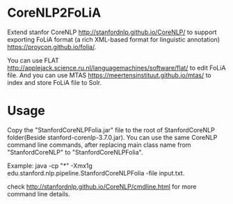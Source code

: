 # CoreNLP2FoLiA
Extend stanfor CoreNLP http://stanfordnlp.github.io/CoreNLP/ to support exporting FoLiA format (a rich XML-based format for linguistic annotation) https://proycon.github.io/folia/.

You can use FLAT http://applejack.science.ru.nl/languagemachines/software/flat/ to edit FoLiA file. And you can use MTAS https://meertensinstituut.github.io/mtas/ to index and store FoLiA file to Solr.

# Usage
Copy the "StanfordCoreNLPFolia.jar" file to the root of StanfordCoreNLP folder(Beside stanford-corenlp-3.7.0.jar).
You can use the same CoreNLP command line commands, after replacing main class name from "StanfordCoreNLP" to "StanfordCoreNLPFolia".

Example:
java -cp "*" -Xmx1g edu.stanford.nlp.pipeline.StanfordCoreNLPFolia -file input.txt.

check http://stanfordnlp.github.io/CoreNLP/cmdline.html for more command line details.
